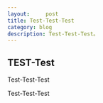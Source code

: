 ```yaml
---
layout:     post
title: Test-Test-Test
category: blog
description: Test-Test-Test。
---
```


## TEST-Test
Test-Test-Test

Test-Test-Test
